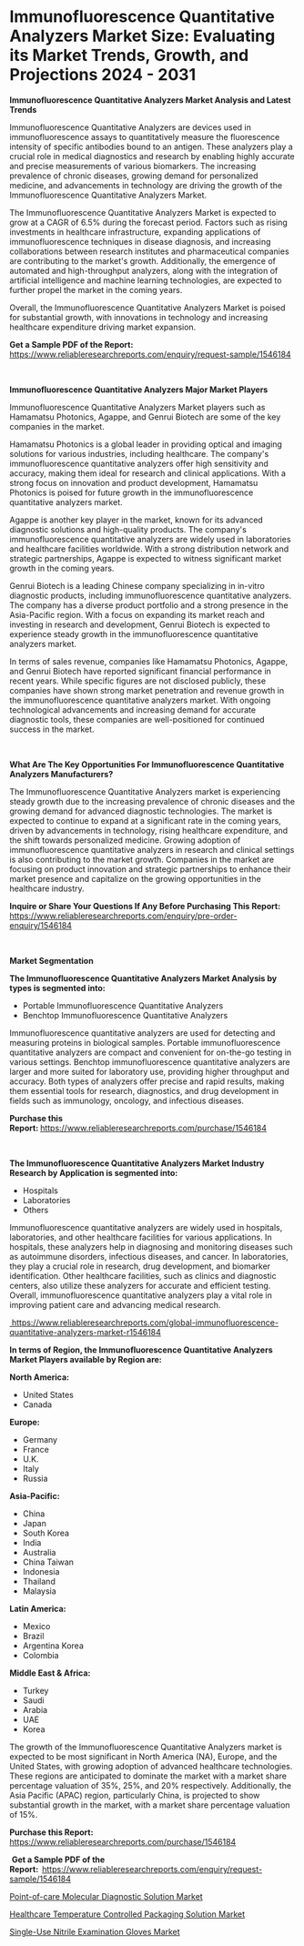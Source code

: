 <p><h1>Immunofluorescence Quantitative Analyzers Market Size: Evaluating its Market Trends, Growth, and Projections 2024 - 2031</h1></p><p><strong>Immunofluorescence Quantitative Analyzers Market Analysis and Latest Trends</strong></p>
<p><p>Immunofluorescence Quantitative Analyzers are devices used in immunofluorescence assays to quantitatively measure the fluorescence intensity of specific antibodies bound to an antigen. These analyzers play a crucial role in medical diagnostics and research by enabling highly accurate and precise measurements of various biomarkers. The increasing prevalence of chronic diseases, growing demand for personalized medicine, and advancements in technology are driving the growth of the Immunofluorescence Quantitative Analyzers Market.</p><p>The Immunofluorescence Quantitative Analyzers Market is expected to grow at a CAGR of 6.5% during the forecast period. Factors such as rising investments in healthcare infrastructure, expanding applications of immunofluorescence techniques in disease diagnosis, and increasing collaborations between research institutes and pharmaceutical companies are contributing to the market's growth. Additionally, the emergence of automated and high-throughput analyzers, along with the integration of artificial intelligence and machine learning technologies, are expected to further propel the market in the coming years.</p><p>Overall, the Immunofluorescence Quantitative Analyzers Market is poised for substantial growth, with innovations in technology and increasing healthcare expenditure driving market expansion.</p></p>
<p><strong>Get a Sample PDF of the Report:&nbsp;</strong> <a href="https://www.reliableresearchreports.com/enquiry/request-sample/1546184">https://www.reliableresearchreports.com/enquiry/request-sample/1546184</a></p>
<p>&nbsp;</p>
<p><strong>Immunofluorescence Quantitative Analyzers Major Market Players</strong></p>
<p><p>Immunofluorescence Quantitative Analyzers Market players such as Hamamatsu Photonics, Agappe, and Genrui Biotech are some of the key companies in the market.</p><p>Hamamatsu Photonics is a global leader in providing optical and imaging solutions for various industries, including healthcare. The company's immunofluorescence quantitative analyzers offer high sensitivity and accuracy, making them ideal for research and clinical applications. With a strong focus on innovation and product development, Hamamatsu Photonics is poised for future growth in the immunofluorescence quantitative analyzers market.</p><p>Agappe is another key player in the market, known for its advanced diagnostic solutions and high-quality products. The company's immunofluorescence quantitative analyzers are widely used in laboratories and healthcare facilities worldwide. With a strong distribution network and strategic partnerships, Agappe is expected to witness significant market growth in the coming years.</p><p>Genrui Biotech is a leading Chinese company specializing in in-vitro diagnostic products, including immunofluorescence quantitative analyzers. The company has a diverse product portfolio and a strong presence in the Asia-Pacific region. With a focus on expanding its market reach and investing in research and development, Genrui Biotech is expected to experience steady growth in the immunofluorescence quantitative analyzers market.</p><p>In terms of sales revenue, companies like Hamamatsu Photonics, Agappe, and Genrui Biotech have reported significant financial performance in recent years. While specific figures are not disclosed publicly, these companies have shown strong market penetration and revenue growth in the immunofluorescence quantitative analyzers market. With ongoing technological advancements and increasing demand for accurate diagnostic tools, these companies are well-positioned for continued success in the market.</p></p>
<p>&nbsp;</p>
<p><strong>What Are The Key Opportunities For Immunofluorescence Quantitative Analyzers Manufacturers?</strong></p>
<p><p>The Immunofluorescence Quantitative Analyzers market is experiencing steady growth due to the increasing prevalence of chronic diseases and the growing demand for advanced diagnostic technologies. The market is expected to continue to expand at a significant rate in the coming years, driven by advancements in technology, rising healthcare expenditure, and the shift towards personalized medicine. Growing adoption of immunofluorescence quantitative analyzers in research and clinical settings is also contributing to the market growth. Companies in the market are focusing on product innovation and strategic partnerships to enhance their market presence and capitalize on the growing opportunities in the healthcare industry.</p></p>
<p><strong>Inquire or Share Your Questions If Any Before Purchasing This Report:</strong> <a href="https://www.reliableresearchreports.com/enquiry/pre-order-enquiry/1546184">https://www.reliableresearchreports.com/enquiry/pre-order-enquiry/1546184</a></p>
<p>&nbsp;</p>
<p><strong>Market Segmentation</strong></p>
<p><strong>The Immunofluorescence Quantitative Analyzers Market Analysis by types is segmented into:</strong></p>
<p><ul><li>Portable Immunofluorescence Quantitative Analyzers</li><li>Benchtop Immunofluorescence Quantitative Analyzers</li></ul></p>
<p><p>Immunofluorescence quantitative analyzers are used for detecting and measuring proteins in biological samples. Portable immunofluorescence quantitative analyzers are compact and convenient for on-the-go testing in various settings. Benchtop immunofluorescence quantitative analyzers are larger and more suited for laboratory use, providing higher throughput and accuracy. Both types of analyzers offer precise and rapid results, making them essential tools for research, diagnostics, and drug development in fields such as immunology, oncology, and infectious diseases.</p></p>
<p><strong>Purchase this Report:&nbsp;</strong><a href="https://www.reliableresearchreports.com/purchase/1546184">https://www.reliableresearchreports.com/purchase/1546184</a></p>
<p>&nbsp;</p>
<p><strong>The Immunofluorescence Quantitative Analyzers Market Industry Research by Application is segmented into:</strong></p>
<p><ul><li>Hospitals</li><li>Laboratories</li><li>Others</li></ul></p>
<p><p>Immunofluorescence quantitative analyzers are widely used in hospitals, laboratories, and other healthcare facilities for various applications. In hospitals, these analyzers help in diagnosing and monitoring diseases such as autoimmune disorders, infectious diseases, and cancer. In laboratories, they play a crucial role in research, drug development, and biomarker identification. Other healthcare facilities, such as clinics and diagnostic centers, also utilize these analyzers for accurate and efficient testing. Overall, immunofluorescence quantitative analyzers play a vital role in improving patient care and advancing medical research.</p></p>
<p><a href="https://www.reliableresearchreports.com/global-immunofluorescence-quantitative-analyzers-market-r1546184">&nbsp;https://www.reliableresearchreports.com/global-immunofluorescence-quantitative-analyzers-market-r1546184</a></p>
<p><strong>In terms of Region, the Immunofluorescence Quantitative Analyzers Market Players available by Region are:</strong></p>
<p>
    <p> <strong> North America: </strong>
        <ul>
            <li>United States</li>
            <li>Canada</li>
        </ul>
        </p> 
    <p> <strong> Europe: </strong>
        <ul>
            <li>Germany</li>
            <li>France</li>
            <li>U.K.</li>
            <li>Italy</li>
            <li>Russia</li>
        </ul>
        </p> 
    <p> <strong> Asia-Pacific: </strong>
        <ul>
            <li>China</li>
            <li>Japan</li>
            <li>South Korea</li>
            <li>India</li>
            <li>Australia</li>
            <li>China Taiwan</li>
            <li>Indonesia</li>
            <li>Thailand</li>
            <li>Malaysia</li>
        </ul>
        </p> 
    <p> <strong> Latin America: </strong>
        <ul>
            <li>Mexico</li>
            <li>Brazil</li>
            <li>Argentina Korea</li>
            <li>Colombia</li>
        </ul>
        </p> 
    <p> <strong> Middle East & Africa: </strong>
        <ul>
            <li>Turkey</li>
            <li>Saudi</li>
            <li>Arabia</li>
            <li>UAE</li>
            <li>Korea</li>
        </ul>
    </p>
    </p>
<p><p>The growth of the Immunofluorescence Quantitative Analyzers market is expected to be most significant in North America (NA), Europe, and the United States, with growing adoption of advanced healthcare technologies. These regions are anticipated to dominate the market with a market share percentage valuation of 35%, 25%, and 20% respectively. Additionally, the Asia Pacific (APAC) region, particularly China, is projected to show substantial growth in the market, with a market share percentage valuation of 15%.</p></p>
<p><strong>Purchase this Report: </strong><a href="https://www.reliableresearchreports.com/purchase/1546184">https://www.reliableresearchreports.com/purchase/1546184</a></p>
<p>&nbsp;<strong>Get a Sample PDF of the Report:&nbsp;&nbsp;</strong><a href="https://www.reliableresearchreports.com/enquiry/request-sample/1546184">https://www.reliableresearchreports.com/enquiry/request-sample/1546184</a></p>
<p><strong></strong></p>
<p><p><a href="https://github.com/EunaWiegad2023/Market-Research-Report-List-1/blob/main/point-of-care-molecular-diagnostic-solution-market.md">Point-of-care Molecular Diagnostic Solution Market</a></p><p><a href="https://github.com/edytherolanlouisejk1miz0wig/Market-Research-Report-List-2/blob/main/healthcare-temperature-controlled-packaging-solution-market.md">Healthcare Temperature Controlled Packaging Solution Market</a></p><p><a href="https://github.com/gracielawharr/Market-Research-Report-List-1/blob/main/single-use-nitrile-examination-gloves-market.md">Single-Use Nitrile Examination Gloves Market</a></p></p>